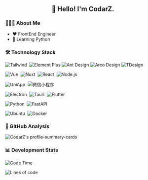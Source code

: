 <h2 align="center">👋 Hello! I'm CodarZ.</h2>

### 👨🏻‍💻 About Me

- ❤️ FrontEnd Engineer
- 🌱 Learning Python


### 🛠 Technology Stack

![Tailwind](https://img.shields.io/badge/-Tailwind-000?logo=tailwindcss)&nbsp;
![Element Plus](https://img.shields.io/badge/Element%20Plus-000?logo=elementplus)
![Ant Design](https://img.shields.io/badge/Ant%20Design-000?logo=antdesign)
![Arco Design](https://img.shields.io/badge/Arco%20Design-000?logo=arco)
![TDesign](https://img.shields.io/badge/TDesign-000?logo=tdesign)

![Vue](https://img.shields.io/badge/-Vue-000?logo=vuedotjs)&nbsp;
![Nuxt](https://img.shields.io/badge/-Nuxt-000?logo=nuxt)&nbsp;
![React](https://img.shields.io/badge/-React-000?logo=react)&nbsp;
![Node.js](https://img.shields.io/badge/-Node.js-000?logo=node.js)&nbsp;

![UniApp](https://img.shields.io/badge/-UniApp-000?logo=data:image/png;base64,iVBORw0KGgoAAAANSUhEUgAAADIAAAAyCAYAAAAeP4ixAAABCElEQVRoge3YMa4BURSH8Y8o7UAp0WgkotBZwluAfhqlZSgUGr23ENUUCpppJnTswAIUSCaTiziZJ8d9/193zdzrfMltABF5plb+oLscDoAV0Pn8OC/lwDhL0k35QT3wstcIuM61Cj0IhXiNuAvOFwr5SgrxRiHeKMSbhnHfAVgU1i1gajhnBpwK6wnQtgxkDTlmSTq/L7rLYQ9byG+WpLvCOT8YQ6K5WgrxRiHeKMQbhXijEG8U4o1CvIkmxPrDquwMrI37KlFJSJake2BUxVlW0VytaEKsV6t5+8Ohak3rRmtIH9hav/QvRHO1FOKNQrwJheQfn+I9wflCIeNHLzuQc51PRP6rC1ZeIm1I8cC5AAAAAElFTkSuQmCC)&nbsp;
![微信小程序](https://img.shields.io/badge/-小程序-000?logo=wechat)&nbsp;

![Electron](https://img.shields.io/badge/-Electron-000?logo=electron)&nbsp;
![Tauri](https://img.shields.io/badge/Tauri-000?logo=tauri)&nbsp;
![Flutter](https://img.shields.io/badge/Flutter-000?logo=flutter)&nbsp;

![Python](https://img.shields.io/badge/-Python-000?logo=python)&nbsp;
![FastAPI](https://img.shields.io/badge/FastAPI-000?logo=fastapi)&nbsp;

![Ubuntu](https://img.shields.io/badge/-Ubuntu-000?logo=ubuntu)&nbsp;
![Docker](https://img.shields.io/badge/-Docker-000?logo=docker)&nbsp;


### 🔭 GitHub Analysis

<!-- 
参考：https://github.com/anuraghazra/github-readme-stats 
-->

<p align="left">
  <img src="http://github-profile-summary-cards.vercel.app/api/cards/profile-details?username=CodarZ&theme=github_dark&include_all_commits=true" alt="CodarZ's profile-summary-cards"  />
</p>


### 📊 Development Stats

<!--START_SECTION:waka-->
![Code Time](http://img.shields.io/badge/Code%20Time-1%2C584%20hrs%2030%20mins-blue)

![Lines of code](https://img.shields.io/badge/%E4%BB%8E%E3%80%8CHello%20World%E3%80%8D%E8%B5%B7%E6%88%91%E5%B7%B2%E7%BB%8F%E5%86%99%E4%BA%86-1.0%20million%20%E8%A1%8C%E4%BB%A3%E7%A0%81-blue)


<!--END_SECTION:waka-->

